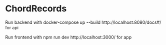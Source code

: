 # ChordRecords

Run backend with docker-compose up --build
http://localhost:8080/docs#/ for api

Run frontend with npm run dev
http://localhost:3000/ for app